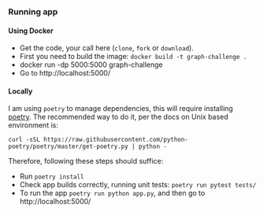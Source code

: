 ### Running app

#### Using Docker

* Get the code, your call here (`clone`, `fork` or `download`).
* First you need to build the image: `docker build -t graph-challenge .`
* docker run -dp 5000:5000 graph-challenge
* Go to http://localhost:5000/

#### Locally

I am using `poetry` to manage dependencies, this will require installing [poetry](https://python-poetry.org/). The recommended way to do it, per the docs on Unix based environment is:

`curl -sSL https://raw.githubusercontent.com/python-poetry/poetry/master/get-poetry.py | python -`

Therefore, following these steps should suffice:

* Run `poetry install`
* Check app builds correctly, running unit tests: `poetry run pytest tests/`
* To run the app `poetry run python app.py`, and then go to http://localhost:5000/
